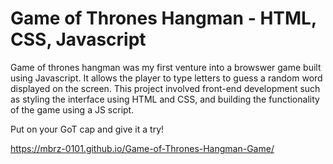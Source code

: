 # Game of Thrones Hangman - HTML, CSS, Javascript

Game of thrones hangman was my first venture into a browswer game built using Javascript. It allows the player to type letters to guess a random word displayed on the screen. This project involved front-end development such as styling the interface using HTML and CSS, and building the functionality of the game using a JS script. 

Put on your GoT cap and give it a try!

https://mbrz-0101.github.io/Game-of-Thrones-Hangman-Game/
